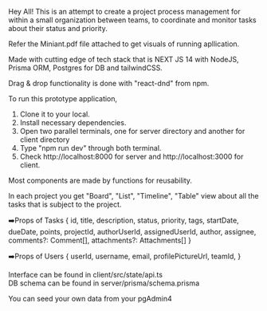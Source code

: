 Hey All! This is an attempt to create a project process management for within a small organization between teams, to coordinate and monitor tasks about their status and priority.

Refer the Miniant.pdf file attached to get visuals of running apllication. 

Made with cutting edge of tech stack that is NEXT JS 14 with NodeJS, Prisma ORM, Postgres for DB and tailwindCSS.

Drag & drop functionality is done with "react-dnd" from npm.

To run this prototype application, 
  1. Clone it to your local.
  2. Install necessary dependencies.
  3. Open two parallel terminals, one for server directory and another for client directory
  4. Type "npm run dev" through both terminal.
  5. Check http://localhost:8000 for server and http://localhost:3000 for client.

Most components are made by functions for reusability.

  In each project you get "Board", "List", "Timeline", "Table" view about all the tasks that is subject to the project.
  
➡️Props of Tasks {
    id, title, description, status, priority, tags, startDate, dueDate, points, projectId, authorUserId, assignedUserId, author, assignee,
  comments?: Comment[], attachments?: Attachments[]
  }

➡️Props of Users {  userId, username, email, profilePictureUrl, teamId,  }


Interface can be found in client/src/state/api.ts </br>
DB schema can be found in server/prisma/schema.prisma

  
You can seed your own data from your pgAdmin4 
